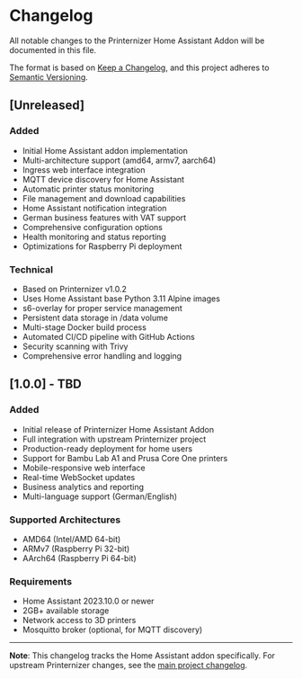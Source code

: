 # Changelog

All notable changes to the Printernizer Home Assistant Addon will be documented in this file.

The format is based on [Keep a Changelog](https://keepachangelog.com/en/1.0.0/),
and this project adheres to [Semantic Versioning](https://semver.org/spec/v2.0.0.html).

## [Unreleased]

### Added
- Initial Home Assistant addon implementation
- Multi-architecture support (amd64, armv7, aarch64)
- Ingress web interface integration
- MQTT device discovery for Home Assistant
- Automatic printer status monitoring
- File management and download capabilities
- Home Assistant notification integration
- German business features with VAT support
- Comprehensive configuration options
- Health monitoring and status reporting
- Optimizations for Raspberry Pi deployment

### Technical
- Based on Printernizer v1.0.2
- Uses Home Assistant base Python 3.11 Alpine images
- s6-overlay for proper service management
- Persistent data storage in /data volume
- Multi-stage Docker build process
- Automated CI/CD pipeline with GitHub Actions
- Security scanning with Trivy
- Comprehensive error handling and logging

## [1.0.0] - TBD

### Added
- Initial release of Printernizer Home Assistant Addon
- Full integration with upstream Printernizer project
- Production-ready deployment for home users
- Support for Bambu Lab A1 and Prusa Core One printers
- Mobile-responsive web interface
- Real-time WebSocket updates
- Business analytics and reporting
- Multi-language support (German/English)

### Supported Architectures
- AMD64 (Intel/AMD 64-bit)
- ARMv7 (Raspberry Pi 32-bit)
- AArch64 (Raspberry Pi 64-bit)

### Requirements
- Home Assistant 2023.10.0 or newer
- 2GB+ available storage
- Network access to 3D printers
- Mosquitto broker (optional, for MQTT discovery)

---

**Note**: This changelog tracks the Home Assistant addon specifically. For upstream Printernizer changes, see the [main project changelog](https://github.com/schmacka/printernizer/blob/main/CHANGELOG.md).